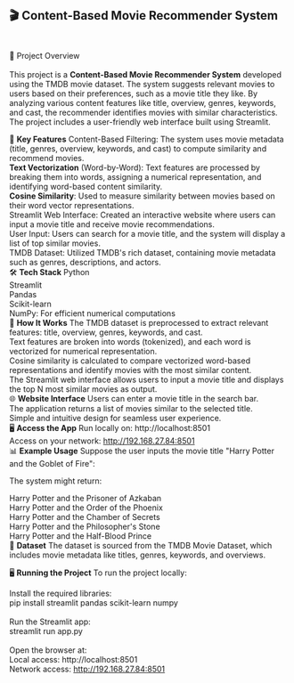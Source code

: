 ## 🎬 Content-Based Movie Recommender System <br><br>
📜 Project Overview<br><br>
This project is a **Content-Based Movie Recommender System** developed using the TMDB movie dataset. The system suggests relevant movies to users based on their preferences, such as a movie title they like. By analyzing various content features like title, overview, genres, keywords, and cast, the recommender identifies movies with similar characteristics. The project includes a user-friendly web interface built using Streamlit.<br>

🔧 **Key Features**
Content-Based Filtering: The system uses movie metadata (title, genres, overview, keywords, and cast) to compute similarity and recommend movies.<br>
**Text Vectorization** (Word-by-Word): Text features are processed by breaking them into words, assigning a numerical representation, and identifying word-based content similarity.<br>
**Cosine Similarity**: Used to measure similarity between movies based on their word vector representations.<br>
Streamlit Web Interface: Created an interactive website where users can input a movie title and receive movie recommendations.<br>
User Input: Users can search for a movie title, and the system will display a list of top similar movies.<br>
TMDB Dataset: Utilized TMDB's rich dataset, containing movie metadata such as genres, descriptions, and actors.<br>
🛠️ **Tech Stack**
Python<br>
Streamlit<br>
Pandas<br>
Scikit-learn<br>
NumPy: For efficient numerical computations<br>
🚀 **How It Works**
The TMDB dataset is preprocessed to extract relevant features: title, overview, genres, keywords, and cast.<br>
Text features are broken into words (tokenized), and each word is vectorized for numerical representation.<br>
Cosine similarity is calculated to compare vectorized word-based representations and identify movies with the most similar content.<br>
The Streamlit web interface allows users to input a movie title and displays the top N most similar movies as output.<br>
🌐 **Website Interface**
Users can enter a movie title in the search bar.<br>
The application returns a list of movies similar to the selected title.<br>
Simple and intuitive design for seamless user experience.<br>
🖥️ **Access the App**
Run locally on:
http://localhost:8501<br>
Access on your network:
http://192.168.27.84:8501<br>
📊 **Example Usage**
Suppose the user inputs the movie title "Harry Potter and the Goblet of Fire":<br>

The system might return:<br>

Harry Potter and the Prisoner of Azkaban<br>
Harry Potter and the Order of the Phoenix<br>
Harry Potter and the Chamber of Secrets<br>
Harry Potter and the Philosopher's Stone<br>
Harry Potter and the Half-Blood Prince<br>
💾 **Dataset**
The dataset is sourced from the TMDB Movie Dataset, which includes movie metadata like titles, genres, keywords, and overviews.<br>

🖥️ **Running the Project**
To run the project locally:<br>

Install the required libraries:
<br>
pip install streamlit pandas scikit-learn numpy  
<br>
Run the Streamlit app:
<br>
streamlit run app.py  
<br>
Open the browser at:
<br>
Local access: http://localhost:8501
<br>
Network access: http://192.168.27.84:8501
<br>

